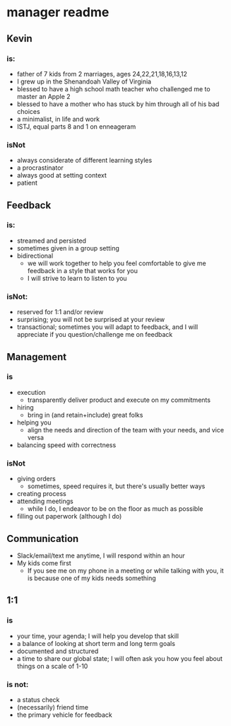 # manager readme

## Kevin
### is:
* father of 7 kids from 2 marriages, ages 24,22,21,18,16,13,12
* I grew up in the Shenandoah Valley of Virginia
* blessed to have a high school math teacher who challenged me to master an Apple 2
* blessed to have a mother who has stuck by him through all of his bad choices
* a minimalist, in life and work
* ISTJ, equal parts 8 and 1 on enneageram

### isNot
* always considerate of different learning styles
* a procrastinator
* always good at setting context
* patient

## Feedback
### is:
* streamed and persisted
* sometimes given in a group setting
* bidirectional
  * we will work together to help you feel comfortable to give me feedback in a style that works for you
  * I will strive to learn to listen to you

### isNot:
* reserved for 1:1 and/or review
* surprising; you will not be surprised at your review
* transactional; sometimes you will adapt to feedback, and I will appreciate if you question/challenge me on feedback

## Management
### is
* execution
  * transparently deliver product and execute on my commitments
* hiring
  * bring in (and retain+include) great folks
* helping you
  * align the needs and direction of the team with your needs, and vice versa
* balancing speed with correctness

### isNot
* giving orders
  * sometimes, speed requires it, but there's usually better ways
* creating process
* attending meetings
  * while I do, I endeavor to be on the floor as much as possible
* filling out paperwork (although I do)

## Communication
* Slack/email/text me anytime, I will respond within an hour
* My kids come first
  * If you see me on my phone in a meeting or while talking with you, it is because one of my kids needs something

## 1:1
### is
* your time, your agenda; I will help you develop that skill
* a balance of looking at short term and long term goals
* documented and structured
* a time to share our global state; I will often ask you how you feel about things on a scale of 1-10

### is not:
* a status check
* (necessarily) friend time
* the primary vehicle for feedback
